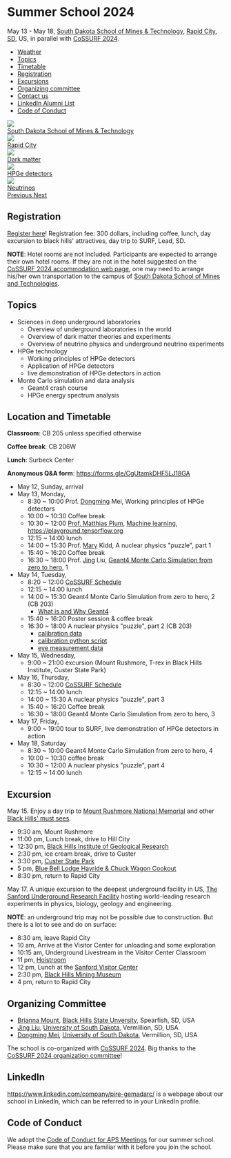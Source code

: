 # Summer School 2024

<div class="row">

<div class="col-md-6">
May 13 - May 18, <a href="https://www.sdsmt.edu">South Dakota School of Mines & Technology</a>,
<a href="https://www.visitrapidcity.com/">Rapid City</a>,
<a href="https://www.sd.gov">SD</a>, US,
in parallel with <a href="https://indico.sanfordlab.org/event/68/">CoSSURF 2024</a>.
<ul>
<li><a href="https://www.accuweather.com/en/us/rapid-city/57701/weather-forecast/330685">Weather</a></li>
<li><a href="#topics">Topics</a></li>
<li><a href="#timetable">Timetable</a></li>
<li><a href="#registration">Registration</a></li>
<li><a href="#excursions">Excursions</a></li>
<li><a href="#organizing-committee">Organizing committee</a></li>
<li><a href="mailto:jing.liu@usd.edu">Contact us</a></li>
<li><a href="#linkedin">LinkedIn Alumni List</a></li>
<li><a href="#code-of-conduct">Code of Conduct</a></li>
</ul>
</div>

<div id="science-carousel" class="carousel slide col-md-6" data-ride="carousel">

<div class="carousel-inner" role="listbox">
<div class="item active">
<img src="https://www.sdsmt.edu/uploadedImages/Content/Home/_Sections/Top-STEM-University-in-the-Nation-Return-on-Investment.jpg">
<div class="carousel-caption">
<a class="btn btn-lg btn-primary" href="#underground-laboratories" role="button">South Dakota School of Mines & Technology</a>
</div>
</div>

<div class="item">
<img src="https://media-cdn.tripadvisor.com/media/attractions-splice-spp-720x480/0d/0c/23/11.jpg">
<div class="carousel-caption">
<a class="btn btn-lg btn-primary" href="#lodging" role="button">Rapid City</a>
</div>
</div>

<div class="item">
<img src="https://upload.wikimedia.org/wikipedia/commons/thumb/3/31/COSMOS_3D_dark_matter_map.png/1024px-COSMOS_3D_dark_matter_map.png">
<div class="carousel-caption">
<a class="btn btn-lg btn-primary" href="#dark-matter" role="button">Dark matter</a>
</div>
</div>

<div class="item">
<img src="https://media.springernature.com/lw685/springer-static/image/art%3A10.1140%2Fepjc%2Fs10052-020-8235-9/MediaObjects/10052_2020_8235_Fig7_HTML.jpg">
<div class="carousel-caption">
<a class="btn btn-lg btn-primary" href="#germanium-detector-technologies" role="button">HPGe detectors</a>
</div>
</div>

<div class="item">
<img src="https://www.symmetrymagazine.org/sites/default/files/styles/2015_hero/public/images/standard/FINAL_neutrinos_header_sized.jpg?itok=ZDqZNm5W">
<div class="carousel-caption">
<a class="btn btn-lg btn-primary" href="#neutrino-physics" role="button">Neutrinos</a>
</div>
</div>
</div><!--carousel-inner-->

<a class="left carousel-control" href="#science-carousel" role="button" data-slide="prev">
<span class="glyphicon glyphicon-chevron-left" aria-hidden="true"></span>
<span class="sr-only">Previous</span>
</a>

<a class="right carousel-control" href="#science-carousel" role="button" data-slide="next">
<span class="glyphicon glyphicon-chevron-right" aria-hidden="true"></span>
<span class="sr-only">Next</span>
</a>

</div><!-- carousel slide -->

</div><!-- row -->

## Registration
[Register here](https://usd-sdbor.nbsstore.net/pire-gemadarc-summer-school-registration-2)! Registration fee: 300 dollars, including coffee, lunch, day excursion to black hills' attractives, day trip to SURF, Lead, SD.

**NOTE**: Hotel rooms are not included. Participants are expected to arrange their own hotel rooms. If they are not in the hotel suggested on the [CoSSURF 2024 accommodation web page](https://indico.sanfordlab.org/event/68/page/66-accommodation), one may need to arrange his/her own transportation to the campus of [South Dakota School of Mines and Technologies](https://www.sdsmt.edu/).

## Topics
- Sciences in deep underground laboratories
  - Overview of underground laboratories in the world
  - Overview of dark matter theories and experiments
  - Overview of neutrino physics and underground neutrino experiments
- HPGe technology
  - Working principles of HPGe detectors
  - Application of HPGe detectors
  - live demonstration of HPGe detectors in action
- Monte Carlo simulation and data analysis
  - Geant4 crash course
  - HPGe energy spectrum analysis

## Location and Timetable

**Classroom**: CB 205 unless specified otherwise

**Coffee break**: CB 206W

**Lunch**: Surbeck Center

**Anonymous Q&A form**: <https://forms.gle/CgUtamkDHF5LJ18GA>

- May 12, Sunday, arrival
- May 13, Monday,
  - 8:30 ~ 10:00 Prof. [Dongming][] Mei, Working principles of HPGe detectors
  - 10:00 ~ 10:30 Coffee break
  - 10:30 ~ 12:00 [Prof. Matthias Plum](https://www.sdsmt.edu/Directories/Personnel/Profile/Plum,-Matthias/), [Machine learning](https://drive.google.com/file/d/1GioPqU4IVyn_93rb4z5wwTOUcXfk70Iz/view?usp=sharing), <https://playground.tensorflow.org>
  - 12:15 ~ 14:00 lunch
  - 14:00 ~ 15:30 Prof. [Mary][] Kidd, A nuclear physics "puzzle", part 1
  - 15:40 ~ 16:20 Coffee break
  - 16:30 ~ 18:00 Prof. [Jing][] Liu, [Geant4 Monte Carlo Simulation from zero to hero][Geant4], 1
- May 14, Tuesday, 
  - 8:20 ~ 12:00 [CoSSURF Schedule](https://indico.sanfordlab.org/event/68/timetable/#20240514.detailed)
  - 12:15 ~ 14:00 lunch
  - 14:00 ~ 15:30 Geant4 Monte Carlo Simulation from zero to hero, 2 (CB 203)
    - [What is and Why Geant4](https://forms.gle/xF5Ur4bDzQcZwTaS8)
  - 15:40 ~ 16:20 Poster session & coffee break
  - 16:30 ~ 18:00 A nuclear physics "puzzle", part 2 (CB 203)
    - [calibration data](https://drive.google.com/drive/folders/15St-lR_jb-u9x7ojgjHjvdlxjxHLC0le?usp=drive_link)
    - [calibration python script](https://drive.google.com/drive/folders/1fLomxGI4APVH9sBgeklUpZ-dH-vFQiJr?usp=drive_link)
    - [eye measurement data](https://drive.google.com/drive/folders/1TPf2jxWBtaG9Ft6_DQ_Vrv0QfxhoIAjJ?usp=sharing)
- May 15, Wednesday,
  - 9:00 ~ 21:00 excursion (Mount Rushmore, T-rex in Black Hills Institute, Custer State Park)
- May 16, Thursday,
  - 8:30 ~ 12:00 [CoSSURF Schedule](https://indico.sanfordlab.org/event/68/timetable/#20240516.detailed)
  - 12:15 ~ 14:00 lunch
  - 14:00 ~ 15:30 A nuclear physics "puzzle", part 3
  - 15:40 ~ 16:20 Coffee break
  - 16:30 ~ 18:00 Geant4 Monte Carlo Simulation from zero to hero, 3
- May 17, Friday,
  - 9:00 ~ 19:00 tour to SURF, live demonstration of HPGe detectors in action
- May 18, Saturday
  - 8:30 ~ 10:00 Geant4 Monte Carlo Simulation from zero to hero, 4
  - 10:00 ~ 10:30 coffee break
  - 10:30 ~ 12:00 A nuclear physics "puzzle", part 4
  - 12:15 ~ 14:00 lunch

## Excursion
May 15. Enjoy a day trip to [Mount Rushmore National Memorial](https://www.nps.gov/moru/index.htm) and other [Black Hills' must sees](https://www.blackhillsbadlands.com/).

- 9:30 am, Mount Rushmore
- 11:00 pm, Lunch break, drive to Hill City
- 12:30 pm, [Black Hills Institute of Geological Research](https://bhigr.com/)
- 2:30 pm, ice cream break, drive to Custer
- 3:30 pm, [Custer State Park](https://gfp.sd.gov/parks/detail/custer-state-park)
- 5 pm, [Blue Bell Lodge Hayride & Chuck Wagon Cookout](https://www.custerresorts.com/activities/activities-experiences/hayride-chuck-wagon-cookout)
- 8:30 pm, return to Rapid City

May 17. A unique excursion to the deepest underground facility in US, [The Sanford Underground Research Facility](https://sanfordlab.org/) hosting world-leading research experiments in physics, biology, geology and engineering.

**NOTE**: an underground trip may not be possible due to construction. But there is a lot to see and do on surface:

- 8:30 am, leave Rapid City
- 10 am, Arrive at the Visitor Center for unloading and some exploration
- 10:15 am, Underground Livestream in the Visitor Center Classroom
- 11 pm, [Hoistroom](https://sanfordlab.org/article/surf-invests-next-generation-south-dakota-k-12-educators)
- 12 pm, Lunch at the [Sanford Visitor Center](https://sanfordlab.org/slhvc)
- 2:30 pm, [Black Hills Mining Museum](https://blackhillsminingmuseum.com/)
- 4 pm, return to Rapid City

## Organizing Committee

- [Brianna Mount](https://www.bhsu.edu/directory/Faculty-and-Staff/Mount_Brianna), [Black Hills State Unversity](https://www.bhsu.edu), Spearfish, SD, USA
- [Jing Liu][Jing], [University of South Dakota][USD], Vermillion, SD, USA
- [Dongming Mei][Dongming], [University of South Dakota][USD], Vermillion, SD, USA

The school is co-organized with [CoSSURF 2024](https://indico.sanfordlab.org/event/68). Big thanks to the [CoSSURF 2024 organization committee](https://indico.sanfordlab.org/event/68/page/58-committee)!

## LinkedIn

<https://www.linkedin.com/company/pire-gemadarc/> is a webpage about our school in LinkedIn, which can be referred to in your LinkedIn profile.

## Code of Conduct

We adopt the [Code of Conduct for APS Meetings](https://www.aps.org/meetings/policies/code-conduct.cfm) for our summer school. Please make sure that you are familiar with it before you join the school.

[USD]: http://www.usd.edu
[Jing]: http://www.usd.edu/faculty-and-staff/Jing-Liu
[Dongming]: http://www.usd.edu/faculty-and-staff/Dongming-Mei
[Geant4]: https://github.com/jintonic/geant4
[TT]: https://www.tntech.edu/index.php
[Mary]: https://www.tntech.edu/directory/cas/physics/mary-kidd.php
